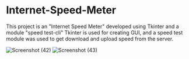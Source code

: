 # Internet-Speed-Meter
This project is an "Internet Speed Meter" developed using Tkinter and a module "speed test-cli" Tkinter is used for creating GUI, and a speed test module was used to get download and upload speed from the server.

![Screenshot (42)](https://user-images.githubusercontent.com/90680787/185485268-e8bfbf7a-43dd-4ec4-9925-b071ade6dc23.png)
![Screenshot (43)](https://user-images.githubusercontent.com/90680787/185485469-bbf98b3b-bc52-4c4d-89ea-1294c0b58b6f.png)
